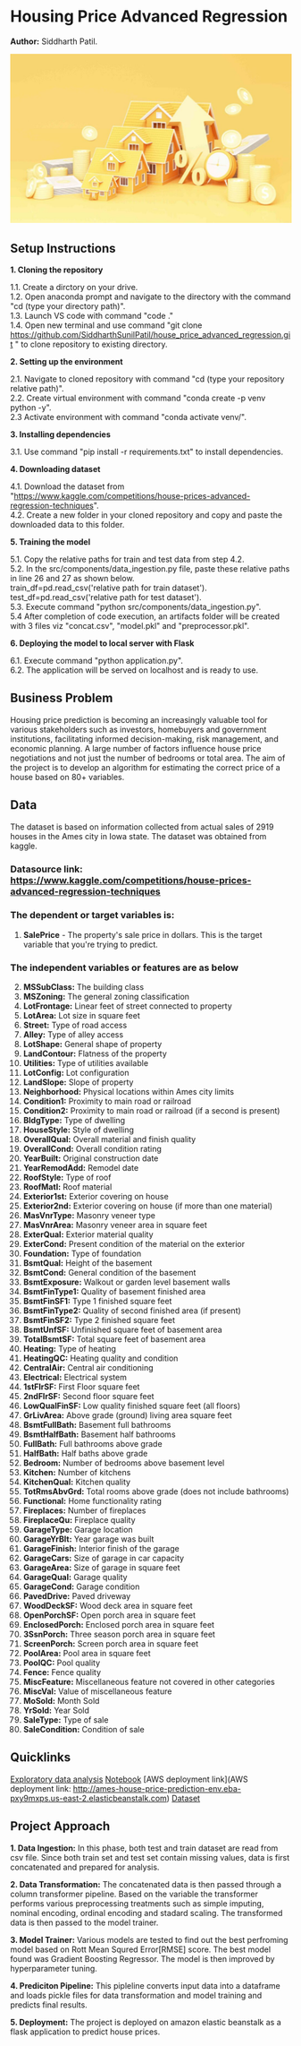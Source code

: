 # Housing Price Advanced Regression
**Author:** Siddharth Patil.  

![image](https://github.com/SiddharthSunilPatil/house_price_advanced_regression/blob/main/static/house_price_pred_1.jpg
)

## Setup Instructions

**1. Cloning the repository**

1.1. Create a dirctory on your drive.  
1.2. Open anaconda prompt and navigate to the directory with the command "cd (type your directory path)".  
1.3. Launch VS code with command "code ."  
1.4. Open new terminal and use command "git clone https://github.com/SiddharthSunilPatil/house_price_advanced_regression.git
" to clone repository to existing directory.  
 
**2. Setting up the environment**  

2.1. Navigate to cloned repository with command "cd (type your repository relative path)".  
2.2. Create virtual environment with command "conda create -p venv python -y".  
2.3  Activate environment with command "conda activate venv/".  

**3. Installing dependencies**  

3.1. Use command "pip install -r requirements.txt" to install dependencies.  

**4. Downloading dataset**

4.1. Download the dataset from "https://www.kaggle.com/competitions/house-prices-advanced-regression-techniques".  
4.2. Create a new folder in your cloned repository and copy and paste the downloaded data to this folder.    

**5. Training the model**  

5.1. Copy the relative paths for train and test data from step 4.2.    
5.2. In the src/components/data_ingestion.py file, paste these relative paths in line 26 and 27 as shown below.  
            train_df=pd.read_csv('relative path for train dataset').  
            test_df=pd.read_csv('relative path for test dataset').  
5.3. Execute command "python src/components/data_ingestion.py".      
5.4  After completion of code execution, an artifacts folder will be created with 3 files viz "concat.csv", "model.pkl" and "preprocessor.pkl".  

**6. Deploying the model to local server with Flask**

6.1. Execute command "python application.py".  
6.2. The application will be served on localhost and is ready to use.  

## Business Problem

Housing price prediction is becoming an increasingly valuable tool for various stakeholders such as investors, homebuyers and government institutions, facilitating informed decision-making, risk management, and economic planning. A large number of factors influence house price negotiations and not just the number of bedrooms or total area. The aim of the project is to develop an algorithm for estimating the correct price of a house based on 80+ variables. 

## Data

The dataset is based on information collected from actual sales of 2919 houses in the Ames city in Iowa state. The dataset was obtained from kaggle.

### Datasource link: https://www.kaggle.com/competitions/house-prices-advanced-regression-techniques

### The dependent or target variables is:
1. **SalePrice** - The property's sale price in dollars. This is the target variable that you're trying to predict.

### The independent variables or features are as below
2. **MSSubClass:** The building class
3. **MSZoning:** The general zoning classification
4. **LotFrontage:** Linear feet of street connected to property
5. **LotArea:** Lot size in square feet
6. **Street:** Type of road access
7. **Alley:** Type of alley access
8. **LotShape:** General shape of property
9. **LandContour:** Flatness of the property
10. **Utilities:** Type of utilities available
11. **LotConfig:** Lot configuration
12. **LandSlope:** Slope of property
13. **Neighborhood:** Physical locations within Ames city limits
14. **Condition1:** Proximity to main road or railroad
14. **Condition2:** Proximity to main road or railroad (if a second is present)
15. **BldgType:** Type of dwelling
16. **HouseStyle:** Style of dwelling
17. **OverallQual:** Overall material and finish quality
18. **OverallCond:** Overall condition rating
20. **YearBuilt:** Original construction date
21. **YearRemodAdd:** Remodel date
22. **RoofStyle:** Type of roof
23. **RoofMatl:** Roof material
24. **Exterior1st:** Exterior covering on house
25. **Exterior2nd:** Exterior covering on house (if more than one material)
26. **MasVnrType:** Masonry veneer type
27. **MasVnrArea:** Masonry veneer area in square feet
28. **ExterQual:** Exterior material quality
29. **ExterCond:** Present condition of the material on the exterior
30. **Foundation:** Type of foundation
31. **BsmtQual:** Height of the basement
32. **BsmtCond:** General condition of the basement
33. **BsmtExposure:** Walkout or garden level basement walls
34. **BsmtFinType1:** Quality of basement finished area
35. **BsmtFinSF1:** Type 1 finished square feet
36. **BsmtFinType2:** Quality of second finished area (if present)
37. **BsmtFinSF2:** Type 2 finished square feet
38. **BsmtUnfSF:** Unfinished square feet of basement area
39. **TotalBsmtSF:** Total square feet of basement area
40.  **Heating:** Type of heating
41. **HeatingQC:** Heating quality and condition
42. **CentralAir:** Central air conditioning
43. **Electrical:** Electrical system
44. **1stFlrSF:** First Floor square feet
45. **2ndFlrSF:** Second floor square feet
46. **LowQualFinSF:** Low quality finished square feet (all floors)
47. **GrLivArea:** Above grade (ground) living area square feet
48. **BsmtFullBath:** Basement full bathrooms
49. **BsmtHalfBath:** Basement half bathrooms
50. **FullBath:** Full bathrooms above grade
51. **HalfBath:** Half baths above grade
52. **Bedroom:** Number of bedrooms above basement level
53. **Kitchen:** Number of kitchens
54. **KitchenQual:** Kitchen quality
55. **TotRmsAbvGrd:** Total rooms above grade (does not include bathrooms)
56. **Functional:** Home functionality rating
57. **Fireplaces:** Number of fireplaces
58. **FireplaceQu:** Fireplace quality
59. **GarageType:** Garage location
60. **GarageYrBlt:** Year garage was built
61. **GarageFinish:** Interior finish of the garage
62. **GarageCars:** Size of garage in car capacity
63. **GarageArea:** Size of garage in square feet
64. **GarageQual:** Garage quality
65. **GarageCond:** Garage condition
66. **PavedDrive:** Paved driveway
67. **WoodDeckSF:** Wood deck area in square feet
68. **OpenPorchSF:** Open porch area in square feet
69. **EnclosedPorch:** Enclosed porch area in square feet
70. **3SsnPorch:** Three season porch area in square feet
71. **ScreenPorch:** Screen porch area in square feet
72. **PoolArea:** Pool area in square feet
73. **PoolQC:** Pool quality
74. **Fence:** Fence quality
75. **MiscFeature:** Miscellaneous feature not covered in other categories
76. **MiscVal:** Value of miscellaneous feature
77. **MoSold:** Month Sold
78. **YrSold:** Year Sold
79. **SaleType:** Type of sale
80. **SaleCondition:** Condition of sale

## Quicklinks
[Exploratory data analysis](https://github.com/SiddharthSunilPatil/house_price_advanced_regression/blob/main/Notebook/housingprice.ipynb)
[Notebook]()
[AWS deployment link](AWS deployment link: http://ames-house-price-prediction-env.eba-pxy9mxps.us-east-2.elasticbeanstalk.com)
[Dataset]( https://www.kaggle.com/competitions/house-prices-advanced-regression-techniques)
 
## Project Approach

**1. Data Ingestion:** In this phase, both test and train dataset are read from csv file. Since both train set and test set contain missing values, data is first concatenated and prepared for analysis.

**2. Data Transformation:** The concatenated data is then passed through a column transformer pipeline. Based on the variable the transformer performs various preprocessing treatments such as simple imputing, nominal encoding, ordinal encoding and stadard scaling. The transformed data is then passed to the model trainer.

**3. Model Trainer:** Various models are tested to find out the best perfroming model based on Rott Mean Squred Error[RMSE] score. The best model found was Gradient Boosting Regressor. The model is then improved by hyperparameter tuning.

**4. Prediciton Pipeline:** This pipleline converts input data into a dataframe and loads pickle files for data transformation and model training and predicts final results.

**5. Deployment:** The project is deployed on amazon elastic beanstalk as a flask application to predict house prices.








